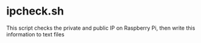 # ipcheck.sh
This script checks the private and public IP on Raspberry Pi, then write this information to text files
